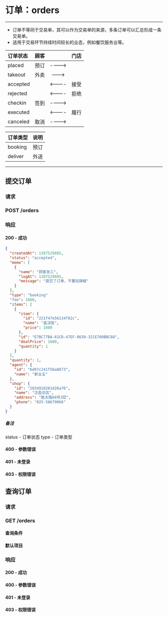 # 订单：orders
***

* 订单不等同于交易单，其可以作为交易单的来源，多条订单可以汇总形成一条交易单。
* 适用于交易环节持续时间较长的业态，例如餐饮服务业等。

订单状态|顾客||门店
:-|:-:|:-:|-:
placed|预订|---->|
takeout|外卖|--->|
accepted||<----|接受
rejected||<----|拒绝
checkin|签到|---->|
executed||<----|履行
canceled|取消|---->|

订单类型|说明
-|-
booking|预订
deliver|外送
***
## 提交订单
### 请求
### POST /orders


### 响应
#### 200 - 成功
```json
{
  "createdAt": 1387529885,
  "status": "accepted",
  "memo": [
    {
      "name": "顾客张三",
      "logAt": 1387529885,
      "message": "提交了订单，不要加辣椒"
    }
  ],
  "type": "booking"
  "fee": 1600,
  "items": [
    {
      "item": {
        "id": "221f47e56134f82c",
        "name": "盖浇饭",
        "price": 1600
      },
      "id": "E7BC77BA-61CD-47EF-8639-321E760BBC88",
      "dealPrice": 1600,
      "quantity": 1
    }
  ],
  "quantity": 1,
  "agent": {
    "id": "6d97c241f56a8873",
    "name": "新业主"
  },
  "shop": {
    "id": "2834910281d26a76",
    "name": "泛盈总店",
    "address": "胜太路68号3层",
    "phone": "025-58679066"
  }
}
```
##### 备注
status - 订单状态
type - 订单类型

#### 400 - 参数错误
#### 401 - 未登录
#### 403 - 权限错误


## 查询订单
### 请求
### GET /orders
#### 查询条件

#### 默认项目

### 响应
#### 200 - 成功

#### 400 - 参数错误
#### 401 - 未登录
#### 403 - 权限错误
